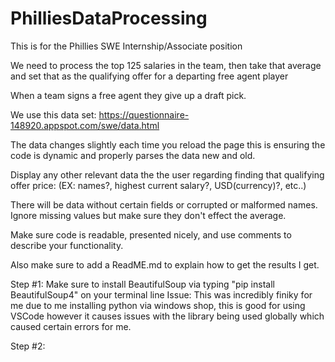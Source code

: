 # PhilliesDataProcessing
 This is for the Phillies SWE Internship/Associate position

 We need to process the top 125 salaries in the team, then take that average and set that as the qualifying offer for a departing free agent player

When a team signs a free agent they give up a draft pick.

We use this data set: https://questionnaire-148920.appspot.com/swe/data.html

The data changes slightly each time you reload the page this is ensuring the code is dynamic and properly parses the data new and old.

Display any other relevant data the the user regarding finding that qualifying offer price: (EX: names?, highest current salary?, USD(currency)?, etc..)

There will be data without certain fields or corrupted or malformed names. Ignore missing values but make sure they don't effect the average. 

Make sure code is readable, presented nicely, and use comments to describe your functionality.

Also make sure to add a ReadME.md to explain how to get the results I get.

Step #1: Make sure to install BeautifulSoup via typing "pip install BeautifulSoup4" on your terminal line
Issue: This was incredibly finiky for me due to me installing python via windows shop, this is good for using VSCode however it causes issues with the library being used globally which caused certain errors for me.

Step #2: 
